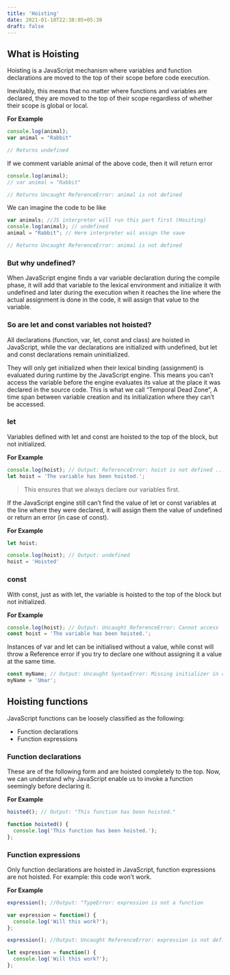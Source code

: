 ```yaml
---
title: 'Hoisting'
date: 2021-01-10T22:38:05+05:30
draft: false
---
```


## What is Hoisting

Hoisting is a JavaScript mechanism where variables and function declarations are moved to the top of their scope before code execution.

Inevitably, this means that no matter where functions and variables are declared, they are moved to the top of their scope regardless of whether their scope is global or local.

**For Example**

```javascript
console.log(animal);
var animal = "Rabbit"

// Returns undefined
```

If we comment variable animal of the above code, then it will return error

```javascript
console.log(animal);
// var animal = "Rabbit"

// Returns Uncaught ReferenceError: animal is not defined
```
We can imagine the code to be like

```javascript
var animals; //JS interpreter will run this part first (Hositing)
console.log(animal); // undefined
animal = "Rabbit"; // Here interpreter wil assign the vaue

// Returns Uncaught ReferenceError: animal is not defined
```

### But why undefined?

When JavaScript engine finds a var variable declaration during the compile phase, it will add that variable to the lexical environment and initialize it with undefined and later during the execution when it reaches the line where the actual assignment is done in the code, it will assign that value to the variable.

### So are let and const variables not hoisted?

All declarations (function, var, let, const and class) are hoisted in JavaScript, while the var declarations are initialized with undefined, but let and const declarations remain uninitialized.

They will only get initialized when their lexical binding (assignment) is evaluated during runtime by the JavaScript engine. This means you can’t access the variable before the engine evaluates its value at the place it was declared in the source code. This is what we call “Temporal Dead Zone”, A time span between variable creation and its initialization where they can’t be accessed.

### let

Variables defined with let and const are hoisted to the top of the block, but not initialized.

**For Example**

```javascript
console.log(hoist); // Output: ReferenceError: hoist is not defined ...
let hoist = 'The variable has been hoisted.';
```

> This ensures that we always declare our variables first.

If the JavaScript engine still can’t find the value of let or const variables at the line where they were declared, it will assign them the value of undefined or return an error (in case of const).

**For Example**

```javascript
let hoist;

console.log(hoist); // Output: undefined
hoist = 'Hoisted'
```

### const

With const, just as with let, the variable is hoisted to the top of the block but not initialized.

**For Example**

```javascript
console.log(hoist); // Output: Uncaught ReferenceError: Cannot access 'hoist' before initialization
const hoist = 'The variable has been hoisted.';
```

Instances of var and let can be initialised without a value, while const will throw a Reference error if you try to declare one without assigning it a value at the same time.

```javascript
const myName; // Output: Uncaught SyntaxError: Missing initializer in const declaration
myName = 'Umar';
```

## Hoisting functions

JavaScript functions can be loosely classified as the following:

* Function declarations
* Function expressions

### Function declarations

These are of the following form and are hoisted completely to the top. Now, we can understand why JavaScript enable us to invoke a function seemingly before declaring it.

**For Example**

```javascript
hoisted(); // Output: "This function has been hoisted."

function hoisted() {
  console.log('This function has been hoisted.');
};
```

### Function expressions

Only function declarations are hoisted in JavaScript, function expressions are not hoisted. For example: this code won’t work.

**For Example**

```javascript
expression(); //Output: "TypeError: expression is not a function

var expression = function() {
  console.log('Will this work?');
};

expression(); //Output: Uncaught ReferenceError: expression is not defined

let expression = function() {
  console.log('Will this work?');
};
```

